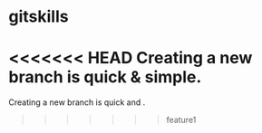 # gitskills
<<<<<<< HEAD
Creating a new branch is quick & simple.
=======
Creating a new branch is quick and .
>>>>>>> feature1
